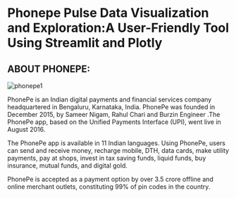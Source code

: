 # Phonepe Pulse Data Visualization and Exploration:A User-Friendly Tool Using Streamlit and Plotly

## ABOUT PHONEPE:
![phonepe1](https://github.com/beingbvh/Phonepe-Pulse-Data-Visualization/assets/135937352/fa39d457-d483-495b-bec7-467abfe66e39)

PhonePe is an Indian digital payments and financial services company headquartered in Bengaluru, Karnataka, India. PhonePe was founded in December 2015, by Sameer Nigam, Rahul Chari and Burzin Engineer .The PhonePe app, based on the Unified Payments Interface (UPI), went live in August 2016.

The PhonePe app is available in 11 Indian languages. Using PhonePe, users can send and receive money, recharge mobile, DTH, data cards, make utility payments, pay at shops, invest in tax saving funds, liquid funds, buy insurance, mutual funds, and digital gold.

PhonePe is accepted as a payment option by over 3.5 crore offline and online merchant outlets, constituting 99% of pin codes in the country.
